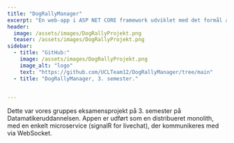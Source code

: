 ```yaml
---
title: "DogRallyManager"
excerpt: "En web-app i ASP NET CORE framework udviklet med det formål at danne en platform for hunderallyførere, med live-chat og banedesign."
header:
  image: /assets/images/DogRallyProjekt.png
  teaser: /assets/images/DogRallyProjekt.png
sidebar:
  - title: "GitHub:"
    image: /assets/images/DogRallyProjekt.png
    image_alt: "logo"
    text: "https://github.com/UCLTeam12/DogRallyManager/tree/main"
  - title: "DogRallyManager, 3. semester."
    

---
```

Dette var vores gruppes eksamensprojekt på 3. semester på Datamatikeruddannelsen. Appen er udført som en distribueret monolith, med en enkelt microservice (signalR for livechat), der kommunikeres med via WebSocket.